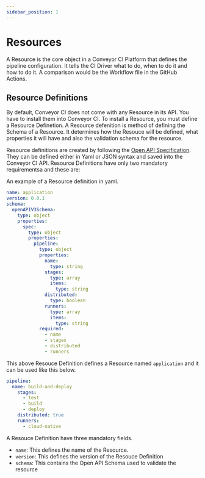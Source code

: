 ```yaml
---
sidebar_position: 1
---
```


# Resources

A Resource is the core object in a Conveyor CI Platform that defines the pipeline configuration. It tells the CI Driver what to do, when to do it and how to do it. A comparison would be the Workflow file in the GitHub Actions.

## Resource Definitions

By default, Conveyor CI does not come with any Resource in its API. You have to install them into Conveyor CI. To install a Resource, you must define a Resource Definetion. A Resource defenition is method of defining the Schema of a Resource. It determines how the Resouce will be defined, what properties it will have and also the validation schema for the resource.

Resource definitions are created by following the [Open API Specification](https://github.com/OAI/OpenAPI-Specification/blob/main/versions/3.0.3.md). They can be defined either in Yaml or JSON syntax and saved into the Conveyor CI API. Resource Definitions have only two mandatory requirementsa and these are:

An example of a Resource definition in yaml.

```yml
name: application
version: 0.0.1
schema:
  openAPIV3Schema:
    type: object
    properties:
      spec:
        type: object
        properties:
          pipeline:
            type: object
            properties:
              name:
                type: string
              stages:
                type: array
                items:
                  type: string
              distributed:
                type: boolean
              runners:
                type: array
                items:
                  type: string
            required:
              - name
              - stages
              - distributed
              - runners
```

This above Resouce Definition defines a Resource named `application` and it can be used like this below.

```yml
pipeline:
  name: build-and-deploy
    stages:
      - test
      - build
      - deploy
    distributed: true
    runners:
      - cloud-native
```

A Resouce Definition have three mandatory fields.

- `name`: This defines the name of the Resource.
- `version`: This defines the version of the Resouce Definition
- `schema`: This contains the Open API Schema used to validate the resource